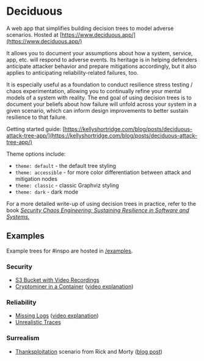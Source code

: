# Deciduous

A web app that simplifies building decision trees to model adverse scenarios. Hosted at [https://www.deciduous.app/](https://www.deciduous.app/)

It allows you to document your assumptions about how a system, service, app, etc. will respond to adverse events. Its heritage is in helping defenders anticipate attacker behavior and prepare mitigations accordingly, but it also applies to anticipating reliability-related failures, too.

It is especially useful as a foundation to conduct resilience stress testing / chaos experimentation, allowing you to continually refine your mental models of a system with reality. The end goal of using decision trees is to document your beliefs about how failure will unfold across your system in a given scenario, which can inform design improvements to better sustain resilience to that failure.

Getting started guide: [https://kellyshortridge.com/blog/posts/deciduous-attack-tree-app/](https://kellyshortridge.com/blog/posts/deciduous-attack-tree-app/)

Theme options include:

- `theme: default` - the default tree styling
- `theme: accessible` - for more color differentiation between attack and mitigation nodes
- `theme: classic` - classic Graphviz styling
- `theme: dark` - dark mode

For a more detailed write-up of using decision trees in practice, refer to the book [_Security Chaos Engineering: Sustaining Resilience in Software and Systems._](https://www.securitychaoseng.com/)

## Examples

Example trees for #inspo are hosted in [/examples](./examples).

### Security

- [S3 Bucket with Video Recordings](./examples/s3-bucket-video-recordings.yaml)
- [Cryptominer in a Container](./examples/cryptominer-in-container.yaml) ([video explanation](https://youtu.be/oJ3iSyhWb5U?t=460))

### Reliability

- [Missing Logs](./examples/missing-logs.yaml) ([video explanation](https://www.youtube.com/watch?v=DGdtfB1eY98))
- [Unrealistic Traces](./examples/unrealistic-traces.yaml)

### Surrealism

- [Thanksploitation](./examples/thanksploitation.yml) scenario from Rick and Morty ([blog post](https://kellyshortridge.com/blog/posts/rick-morty-thanksploitation-decision-tree/))
